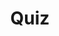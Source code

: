 ---
title: "Quiz"
passing_percentage: 70
layout: "test"
type: "test"
questions:
  - id: "q1"
    text: "What label is recommended for this tutorial to prevent tutorial resources from mixing with other resources?"
    type: "single-answer"
    marks: 2
    options:
      - id: "a"
        text: "app:wordpress"
      - id: "b"
        text: "dev:tutorial"
        is_correct: true
      - id: "c"
        text: "env:production"
      - id: "d"
        text: "tier:frontend"
  - id: "q2"
    text: "What benefits does the Group Components functionality provide? (Select all that apply)"
    type: "multiple-answers"
    marks: 2
    options:
      - id: "a"
        text: "Visualizing relationships between resources"
        is_correct: true
      - id: "b"
        text: "Making it easier to manage resources"
        is_correct: true
      - id: "c"
        text: "Automatically scaling applications"
      - id: "d"
        text: "Reducing deployment costs"
  - id: "q3"
    text: "What metadata is used for component grouping?"
    type: "short_answer" 
    marks: 2
    correct_answer: "Labels" 
---